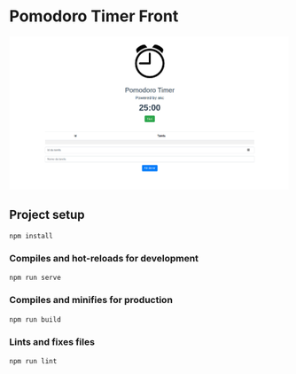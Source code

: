 # Pomodoro Timer Front

![Imagem demonstrativa](https://github.com/crscardoso/pomodoro-timer-front/blob/master/src/assets/pomodoro-front-readme.png "Image from screen")

## Project setup
```
npm install
```

### Compiles and hot-reloads for development
```
npm run serve
```

### Compiles and minifies for production
```
npm run build
```

### Lints and fixes files
```
npm run lint
```
